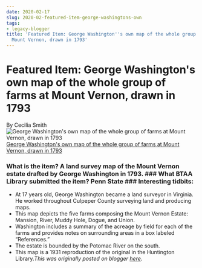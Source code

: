 ```yaml
---
date: 2020-02-17
slug: 2020-02-featured-item-george-washingtons-own
tags:
- legacy-blogger
title: 'Featured Item: George Washington''s own map of the whole group of farms at
  Mount Vernon, drawn in 1793'
---
```


# Featured Item: George Washington's own map of the whole group of farms at Mount Vernon, drawn in 1793

By Cecilia Smith ![George Washington's own map of the whole group of farms at Mount Vernon, drawn in 1793](https://lh3.googleusercontent.com/MbUCqquXDNKKO_7FSSKfJfWDRZuK_oK4RQ4UQkNQNxWiWgotMhEbKh34991NxupijfhrnOnxxroVTGwG3Sn8jsGrSwz-EMoM6TBmRafqS9ICxu0T=w640-h466) [](https://sites.google.com/umn.edu/btaa-gdp/news/2020/02/17?authuser=0#h.p_OANJ6msc5gnV)[George Washington's own map of the whole group of farms at Mount Vernon, drawn in 1793](https://geo.btaa.org/catalog/F6bf13b55-3c2a-4e03-9a74-70f1dcab16a0&sa=D&sntz=1&usg=AOvVaw1dcTYQEVPQzhAy5yTF07CT)

### What is the item? A land survey map of the Mount Vernon estate drafted by George Washington in 1793. ### What BTAA Library submitted the item? Penn State ### Interesting tidbits:
 * At 17 years old, George Washington became a land surveyor in Virginia. He worked throughout Culpeper County surveying land and producing maps.
 * This map depicts the five farms composing the Mount <!-- more --> Vernon Estate: Mansion, River, Muddy Hole, Dogue, and Union.
 * Washington includes a summary of the acreage by field for each of the farms and provides notes on surrounding areas in a box labeled “References.”
 * The estate is bounded by the Potomac River on the south.
 * This map is a 1931 reproduction of the original in the Huntington Library.*This was originally posted on blogger [here](https://geobtaa.blogspot.com/2020/02/featured-item-george-washingtons-own.html)*.

